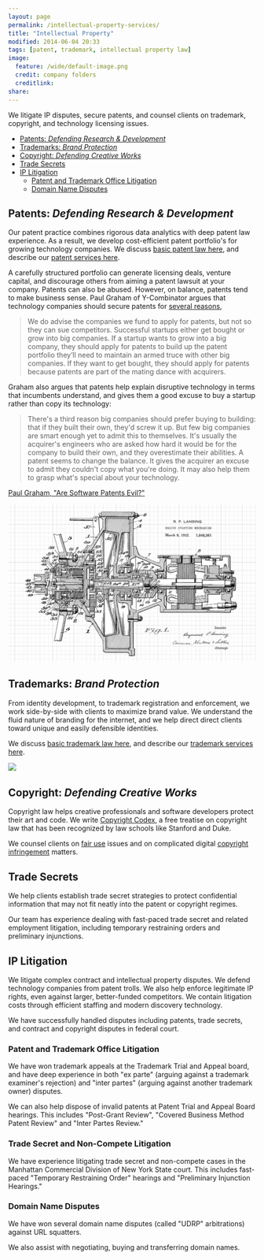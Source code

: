 ```yaml
---
layout: page
permalink: /intellectual-property-services/
title: "Intellectual Property"
modified: 2014-06-04 20:33
tags: [patent, trademark, intellectual property law]
image:
  feature: /wide/default-image.png
  credit: company folders 
  creditlink: 
share: 
---
```




We litigate IP disputes, secure patents, and counsel clients on trademark, copyright, and technology licensing issues. 

<div class="toc">
<ul>
<li><a href="#patents-defending-research-development">Patents: <em>Defending Research &amp; Development</em></a></li>
<li><a href="#trademarks-brand-protection">Trademarks: <em>Brand Protection</em></a></li>
<li><a href="#copyright-defending-creative-works">Copyright: <em>Defending Creative Works</em></a></li>
<li><a href="#trade-secrets">Trade Secrets</em></a></li>
<li><a href="#ip-litigation">IP Litigation</a><ul>
<li><a href="#patent-and-trademark-office-litigation">Patent and Trademark Office Litigation</a></li>
<li><a href="#domain-name-disputes">Domain Name Disputes</a></li>
</ul>
</li>
</ul>
</div>

## Patents:  <em>Defending Research & Development</em>

Our patent practice combines rigorous data analytics with deep patent law experience. As a result, we develop cost-efficient patent portfolio's for growing technology companies. We discuss [basic patent law here](/patent-basics/), and describe our [patent services here](/patent-services/).

A carefully structured portfolio can generate licensing deals, venture capital, and discourage others from aiming a patent lawsuit at your company. Patents can also be abused. However, on balance, patents tend to make business sense. Paul Graham of Y-Combinator argues that technology companies should secure patents for [several reasons](http://www.paulgraham.com/softwarepatents.html), 

> We do advise the companies we fund to apply for patents, but not so they can sue competitors. Successful startups either get bought or grow into big companies. If a startup wants to grow into a big company, they should apply for patents to build up the patent portfolio they’ll need to maintain an armed truce with other big companies. If they want to get bought, they should apply for patents because patents are part of the mating dance with acquirers.

Graham also argues that patents help explain disruptive technology in terms that incumbents understand, and gives them a good excuse to buy a startup rather than copy its technology: 

> There's a third reason big companies should prefer buying to building: that if they built their own, they'd screw it up. But few big companies are smart enough yet to admit this to themselves. It's usually the acquirer's engineers who are asked how hard it would be for the company to build their own, and they overestimate their abilities. A patent seems to change the balance. It gives the acquirer an excuse to admit they couldn't copy what you're doing. It may also help them to grasp what's special about your technology.

[Paul Graham, "Are Software Patents Evil?"](http://www.paulgraham.com/softwarepatents.html)

<img src="/images/patent-drawings/engine-starting-lansing-1932.png" class="translucent">


## Trademarks:  <em>Brand Protection</em>

From identity development, to trademark registration and enforcement, we work side-by-side with clients to maximize brand value. We understand the fluid nature of branding for the internet, and we help direct direct clients toward unique and easily defensible identities. 

We discuss [basic trademark law here](/trademark-basics/), and describe our [trademark services here](/trademark-services/).

<img src="/images/patent-drawings/coca-cola-trademark-registration-1893.png" class="translucent">

## Copyright:  <em>Defending Creative Works</em>

Copyright law helps creative professionals and software developers protect their art and code. We write <a href="http://www.copyrightcodex.com/">Copyright Codex</a>, a free treatise on copyright law that has been recognized by law schools like Stanford and Duke. 

We counsel clients on [fair use](/fair-use-illustrated-appropriation-art/) issues and on complicated digital [copyright infringement](/copyright-illustrated-video-game-clones/) matters. 

## Trade Secrets

We help clients establish trade secret strategies to protect confidential information that may not fit neatly into the patent or copyright regimes. 

Our team has experience dealing with fast-paced trade secret and related employment litigation, including temporary restraining orders and preliminary injunctions. 

## IP Litigation

We litigate complex contract and intellectual property disputes. We defend technology companies from patent trolls. We also help enforce legitimate IP rights, even against larger, better-funded competitors. We contain litigation costs through efficient staffing and modern discovery technology. 

We have successfully handled disputes including patents, trade secrets, and contract and copyright disputes in federal court. 

### Patent and Trademark Office Litigation 

We have won trademark appeals at the Trademark Trial and Appeal board, and have deep experience in both "ex parte" (arguing against a trademark examiner's rejection) and "inter partes" (arguing against another trademark owner) disputes. 

We can also help dispose of invalid patents at Patent Trial and Appeal Board hearings. This includes "Post-Grant Review", "Covered Business Method Patent Review" and "Inter Partes Review." 

### Trade Secret and Non-Compete Litigation 

We have experience litigating trade secret and non-compete cases in the Manhattan Commercial Division of New York State court. This includes fast-paced "Temporary Restraining Order" hearings and "Preliminary Injunction Hearings." 

### Domain Name Disputes

We have won several domain name disputes (called "UDRP" arbitrations) against URL squatters. 

We also assist with negotiating, buying and transferring domain names. 
